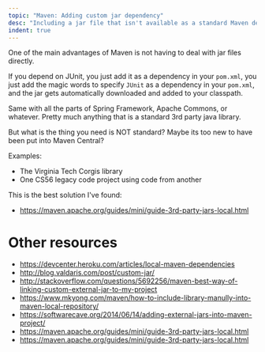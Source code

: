 ```yaml
---
topic: "Maven: Adding custom jar dependency"
desc: "Including a jar file that isn't available as a standard Maven dependency"
indent: true
---
```


One of the main advantages of Maven is not having to deal with jar files directly.  

If you depend on JUnit, you just add it as a dependency in your `pom.xml`,  you just add the magic words to specify
`JUnit` as a dependency in your `pom.xml`, and the jar gets automatically downloaded and added to your classpath.

Same with all the parts of Spring Framework, Apache Commons, or whatever.   Pretty much anything that is a standard 3rd party java library.

But what is the thing you need is NOT standard?  Maybe its too new to have been put into Maven Central?

Examples:

* The Virginia Tech Corgis library
* One CS56 legacy code project using code from another

This is the best solution I've found:

* https://maven.apache.org/guides/mini/guide-3rd-party-jars-local.html


# Other resources

* <https://devcenter.heroku.com/articles/local-maven-dependencies>
* <http://blog.valdaris.com/post/custom-jar/>
* <http://stackoverflow.com/questions/5692256/maven-best-way-of-linking-custom-external-jar-to-my-project>
* <https://www.mkyong.com/maven/how-to-include-library-manully-into-maven-local-repository/>
* <https://softwarecave.org/2014/06/14/adding-external-jars-into-maven-project/>
* <https://maven.apache.org/guides/mini/guide-3rd-party-jars-local.html>
* <https://maven.apache.org/guides/mini/guide-3rd-party-jars-local.html>
